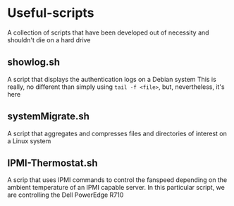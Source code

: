 # Useful-scripts
A collection of scripts that have been developed out of necessity and shouldn't die on a hard drive

## showlog.sh
A script that displays the authentication logs on a Debian system
This is really, no different than simply using `tail -f <file>`, but, nevertheless, it's here

## systemMigrate.sh
A script that aggregates and compresses files and directories of interest on a Linux system

## IPMI-Thermostat.sh
A scrip that uses IPMI commands to control the fanspeed depending on the ambient temperature of an IPMI capable server.
In this particular script, we are controlling the Dell PowerEdge R710
